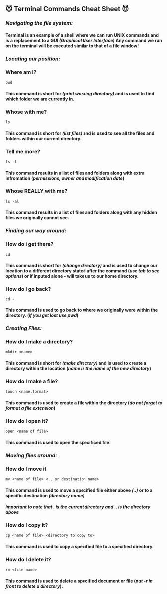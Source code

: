 ## **😈 Terminal Commands Cheat Sheet 😈** ##
### *Navigating the file system:* ###
#### Terminal is an example of a shell where we can run UNIX commands and is a replacement to a GUI *(Graphical User Interface)* Any command we run on the terminal will be executed similar to that of a file window! ####
### *Locating our position:* ###
### **Where am I?** ###
`pwd`
#### This command is short for *(print working directory)* and is used to find which folder we are currently in.
### **Whose with me?** ###
`ls`
#### This command is short for *(list files)* and is used to see all the files and folders within our current directory.
### **Tell me more?** ###
`ls -l`
#### This command results in a list of files and folders along with extra infromation (*permissions, owner and modification date*) ####
### **Whose REALLY with me?** ###
`ls -al`
#### This command results in a list of files and folders along with any hidden files we originally cannot see. ####
### *Finding our way around:* ###
### **How do i get there?** ###
`cd`
#### This command is short for *(change directory)* and is used to change our location to a different directory stated after the command (*use tab to see options*) or if inputed alone - will take us to our home directory.
### **How do I go back?** ###
`cd -`
#### This command is used to go back to where we originally were within the directory. (*if you get lost use pwd*)
### *Creating Files:* ###
### **How do I make a directory?** ###
`mkdir <name>`
#### This command is short for *(make directory)* and is used to create a directory within the location (*name is the name of the new directory*) ####
### **How do I make a file?** ###
`touch <name.format>`
#### This command is used to create a file within the directory (*do not forget to format a file extension*) ####
### **How do I open it?** ###
`open <name of file>`
#### This command is used to open the specificed file. ####
### *Moving files around:* ###
### **How do I move it** ###
`mv <name of file> <.. or destination name>`
#### This command is used to move a specified file either above *(..)* or to a specific destination *(directory name)* ####
#### *important to note that . is the current directory and .. is the directory above* ####
### **How do I copy it?** ###
`cp <name of file> <directory to copy to>`
#### This command is used to copy a specified file to a specified directory. ####

### **How do I delete it?** ###
`rm <file name>`
#### This command is used to delete a specified document or file (*put -r in front to delete a directory*). ####